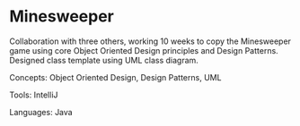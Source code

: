 # Minesweeper

Collaboration with three others, working 10 weeks to copy the Minesweeper game using core Object Oriented Design principles and Design Patterns.
Designed class template using UML class diagram.

Concepts: Object Oriented Design, Design Patterns, UML

Tools: IntelliJ

Languages: Java
